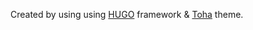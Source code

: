 Created by using using [HUGO](https://github.com/gohugoio/hugo) framework & [Toha](https://github.com/hugo-toha/toha) theme.
